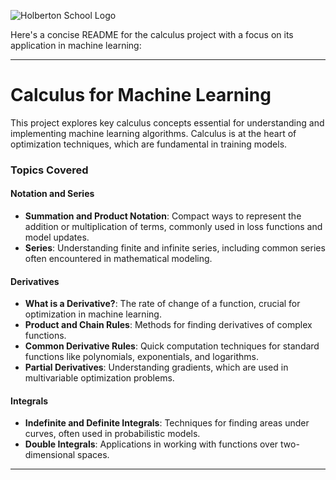 ![Holberton School Logo](https://cdn.prod.website-files.com/6105315644a26f77912a1ada/63eea844ae4e3022154e2878_Holberton.png)

Here's a concise README for the calculus project with a focus on its application in machine learning:

---

# Calculus for Machine Learning

This project explores key calculus concepts essential for understanding and implementing machine learning algorithms. Calculus is at the heart of optimization techniques, which are fundamental in training models.

### Topics Covered  

#### Notation and Series  
- **Summation and Product Notation**: Compact ways to represent the addition or multiplication of terms, commonly used in loss functions and model updates.  
- **Series**: Understanding finite and infinite series, including common series often encountered in mathematical modeling.

#### Derivatives  
- **What is a Derivative?**: The rate of change of a function, crucial for optimization in machine learning.  
- **Product and Chain Rules**: Methods for finding derivatives of complex functions.  
- **Common Derivative Rules**: Quick computation techniques for standard functions like polynomials, exponentials, and logarithms.  
- **Partial Derivatives**: Understanding gradients, which are used in multivariable optimization problems.

#### Integrals  
- **Indefinite and Definite Integrals**: Techniques for finding areas under curves, often used in probabilistic models.  
- **Double Integrals**: Applications in working with functions over two-dimensional spaces.

---

